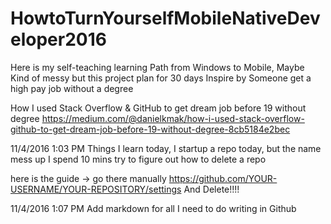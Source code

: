 # HowtoTurnYourselfMobileNativeDeveloper2016
Here is my self-teaching learning Path from Windows to Mobile, Maybe Kind of messy but this project plan for 30 days
Inspire by Someone get a high pay job without a degree

How I used Stack Overflow & GitHub to get dream job before 19 without degree
https://medium.com/@danielkmak/how-i-used-stack-overflow-github-to-get-dream-job-before-19-without-degree-8cb5184e2bec

11/4/2016 1:03 PM
Things I learn today, I startup a repo today, but the name mess up
I spend 10 mins try to figure out how to delete a repo

here is the guide -> go there manually 
https://github.com/YOUR-USERNAME/YOUR-REPOSITORY/settings
And Delete!!!!

11/4/2016 1:07 PM
Add markdown for all I need to do writing in Github


